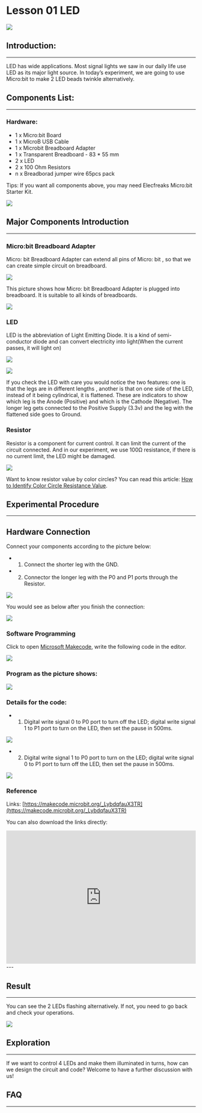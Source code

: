 # Lesson 01 LED 

 ![](./images/GMzHtFZ.jpg)

## Introduction:

---
LED has wide applications. Most signal lights we saw in our daily life use LED as its major light source. In today’s experiment, we are going to use Micro:bit to make 2 LED beads twinkle alternatively.

## Components List:

---
### Hardware:

- 1 x Micro:bit Board
- 1 x MicroB USB Cable
- 1 x Microbit Breadboard Adapter
- 1 x Transparent Breadboard - 83 * 55 mm
- 2 x LED
- 2 x 100 Ohm Resistors
- n x Breadborad jumper wire 65pcs pack

Tips: If you want all components above, you may need Elecfreaks Micro:bit Starter Kit.

![](./images/W4tseua.jpg)

## Major Components Introduction
---
### Micro:bit Breadboard Adapter

Micro: bit Breadboard Adapter can extend all pins of Micro: bit , so that we can create simple circuit on breadboard.

![](./images/dq75zKC.jpg)

This picture shows how Micro: bit Breadboard Adapter is plugged into breadboard. It is suitable to all kinds of breadboards.

![](./images/3DHC6U8.jpg)

### LED
LED is the abbreviation of Light Emitting Diode. It is a kind of semi-conductor diode and can convert electricity into light(When the current passes, it will light on)

![](./images/gDwJTlH.jpg)

![](./images/t8e1q6X.jpg)

If you check the LED with care you would notice the two features: one is that the legs are in different lengths , another is that on one side of the LED, instead of it being cylindrical, it is flattened. These are indicators to show which leg is the Anode (Positive) and which is the Cathode (Negative). The longer leg gets connected to the Positive Supply (3.3v) and the leg with the flattened side goes to Ground.

### Resistor
Resistor is a component for current control. It can limit the current of the circuit connected. And in our experiment, we use 100Ω resistance, if there is no current limit, the LED might be damaged.

![](./images/WS9Fk9x.jpg)

Want to know resistor value by color circles? You can read this article: 
[How to Identify Color Circle Resistance Value](https://www.elecfreaks.com/9158.html).

## Experimental Procedure
---
## Hardware Connection

Connect your components according to the picture below: 

- 1. Connect the shorter leg with the GND.
- 2. Connector the longer leg with the P0 and P1 ports through the Resistor.

![](./images/6JA8ooG.jpg)

You would see as  below after you finish the connection: 

![](./images/ZEP7gfe.jpg)

### Software Programming

Click to open [Microsoft Makecode](https://makecode.microbit.org/), write the following code in the editor.

![](./images/JHZUvh2.png)

### Program as the picture shows:

![](./images/qI96YEM.png)

###  Details for the code:
- 1. Digital write signal 0 to P0 port to turn off the LED; digital write signal 1 to P1 port to turn on the LED,  then set the pause in 500ms.

![](./images/CRTiOq3.png)

- 2. Digital write signal 1 to P0 port to turn on the LED; digital write signal 0 to P1 port to turn off the LED,  then set the pause in 500ms.

![](./images/xP8o5Xk.png)

### Reference
Links: [https://makecode.microbit.org/_LybdqfauX3TR](https://makecode.microbit.org/_LybdqfauX3TR)

You can also download the links directly:

<div style="position:relative;height:0;padding-bottom:70%;overflow:hidden;"><iframe style="position:absolute;top:0;left:0;width:100%;height:100%;" src="https://makecode.microbit.org/#pub:_LybdqfauX3TR" frameborder="0" sandbox="allow-popups allow-forms allow-scripts allow-same-origin"></iframe></div>  
---

## Result
---
You can see the  2 LEDs flashing alternatively. If not, you need to go back and check your operations.

![](./images/xvYjvaQ.gif)


## Exploration
---
If we want to control 4 LEDs and make them illuminated in turns, how can we design the circuit and code?  Welcome to have a further discussion with us!

## FAQ
---
     



